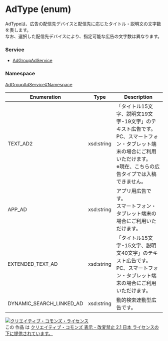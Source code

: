 # AdType (enum)
AdTypeは、広告の配信先デバイスと配信先に応じたタイトル・説明文の文字数を表します。<br>
なお、選択した配信先デバイスにより、指定可能な広告の文字数は異なります。

### Service
+ [AdGroupAdService](../../services/AdGroupAdService.md)

### Namespace
[AdGroupAdService#Namespace](../../services/AdGroupAdService.md#namespace)

| Enumeration | Type | Description |
|---|---|---|
| TEXT_AD2| xsd:string| 「タイトル15文字、説明文19文字-19文字」のテキスト広告です。<br>PC、スマートフォン・タブレット端末の場合にご利用いただけます。<br>※現在、こちらの広告タイプでは入稿できません。 |
| APP_AD| xsd:string| アプリ用広告です。<br>スマートフォン・タブレット端末の場合にご利用いただけます。 |
| EXTENDED_TEXT_AD| xsd:string| 「タイトル15文字-15文字、説明文40文字」のテキスト広告です。<br>PC、スマートフォン・タブレット端末の場合にご利用いただけます。 |
| DYNAMIC_SEARCH_LINKED_AD| xsd:string| 動的検索連動型広告です。 |

<a rel="license" href="http://creativecommons.org/licenses/by-nd/2.1/jp/"><img alt="クリエイティブ・コモンズ・ライセンス" style="border-width:0" src="https://i.creativecommons.org/l/by-nd/2.1/jp/88x31.png" /></a><br />この 作品 は <a rel="license" href="http://creativecommons.org/licenses/by-nd/2.1/jp/">クリエイティブ・コモンズ 表示 - 改変禁止 2.1 日本 ライセンスの下に提供されています。</a>
